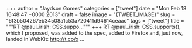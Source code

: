 
+++
author = "Jaydson Gomes"
categories = ["tweet"]
date = "Mon Feb 18 16:48:47 +0000 2013"
draft = false
image = "{TWEET_IMAGE}"
slug = "6f3b504267eb34508a1c53a720411d94614ceaac"
tags = ["tweet"]
title = """RT @paul_irish: CSS.suppo..."""
+++
RT @paul_irish: CSS.supports(), which I proposed, was added to the spec, added to Firefox and, just now, landed in WebKit: http://t.co/x ...
